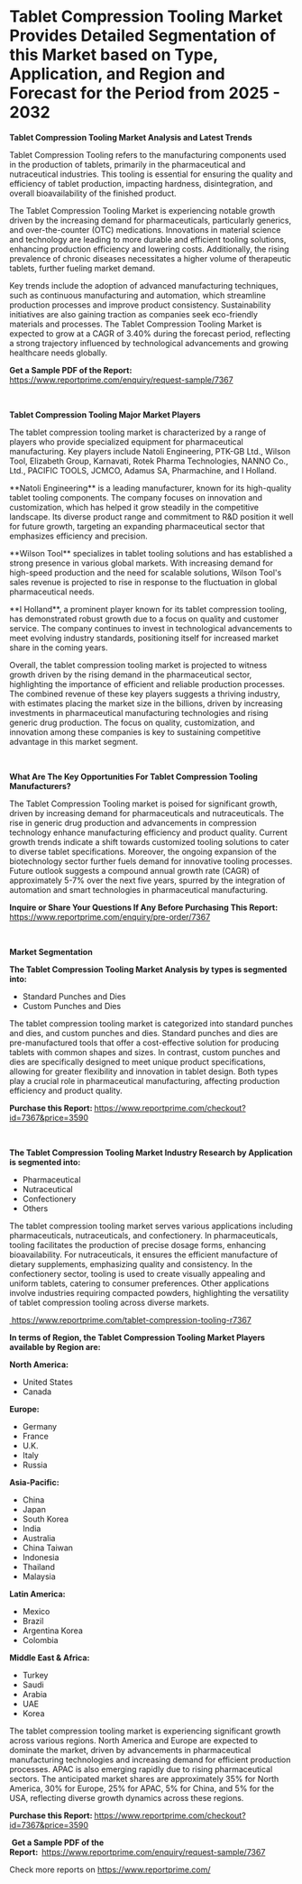 <p><h1>Tablet Compression Tooling Market Provides Detailed Segmentation of this Market based on Type, Application, and Region and Forecast for the Period from 2025 - 2032</h1></p><p><strong>Tablet Compression Tooling Market Analysis and Latest Trends</strong></p>
<p><p>Tablet Compression Tooling refers to the manufacturing components used in the production of tablets, primarily in the pharmaceutical and nutraceutical industries. This tooling is essential for ensuring the quality and efficiency of tablet production, impacting hardness, disintegration, and overall bioavailability of the finished product. </p><p>The Tablet Compression Tooling Market is experiencing notable growth driven by the increasing demand for pharmaceuticals, particularly generics, and over-the-counter (OTC) medications. Innovations in material science and technology are leading to more durable and efficient tooling solutions, enhancing production efficiency and lowering costs. Additionally, the rising prevalence of chronic diseases necessitates a higher volume of therapeutic tablets, further fueling market demand.</p><p>Key trends include the adoption of advanced manufacturing techniques, such as continuous manufacturing and automation, which streamline production processes and improve product consistency. Sustainability initiatives are also gaining traction as companies seek eco-friendly materials and processes. The Tablet Compression Tooling Market is expected to grow at a CAGR of 3.40% during the forecast period, reflecting a strong trajectory influenced by technological advancements and growing healthcare needs globally.</p></p>
<p><strong>Get a Sample PDF of the Report:&nbsp;</strong> <a href="https://www.reportprime.com/enquiry/request-sample/7367?utm_campaign=3123&utm_medium=2&utm_source=Github&utm_content=ia&utm_term=19032025&utm_id=tablet-compression-tooling">https://www.reportprime.com/enquiry/request-sample/7367</a></p>
<p>&nbsp;</p>
<p><strong>Tablet Compression Tooling Major Market Players</strong></p>
<p><p>The tablet compression tooling market is characterized by a range of players who provide specialized equipment for pharmaceutical manufacturing. Key players include Natoli Engineering, PTK-GB Ltd., Wilson Tool, Elizabeth Group, Karnavati, Rotek Pharma Technologies, NANNO Co., Ltd., PACIFIC TOOLS, JCMCO, Adamus SA, Pharmachine, and I Holland.</p><p>**Natoli Engineering** is a leading manufacturer, known for its high-quality tablet tooling components. The company focuses on innovation and customization, which has helped it grow steadily in the competitive landscape. Its diverse product range and commitment to R&D position it well for future growth, targeting an expanding pharmaceutical sector that emphasizes efficiency and precision.</p><p>**Wilson Tool** specializes in tablet tooling solutions and has established a strong presence in various global markets. With increasing demand for high-speed production and the need for scalable solutions, Wilson Tool's sales revenue is projected to rise in response to the fluctuation in global pharmaceutical needs.</p><p>**I Holland**, a prominent player known for its tablet compression tooling, has demonstrated robust growth due to a focus on quality and customer service. The company continues to invest in technological advancements to meet evolving industry standards, positioning itself for increased market share in the coming years.</p><p>Overall, the tablet compression tooling market is projected to witness growth driven by the rising demand in the pharmaceutical sector, highlighting the importance of efficient and reliable production processes. The combined revenue of these key players suggests a thriving industry, with estimates placing the market size in the billions, driven by increasing investments in pharmaceutical manufacturing technologies and rising generic drug production. The focus on quality, customization, and innovation among these companies is key to sustaining competitive advantage in this market segment.</p></p>
<p>&nbsp;</p>
<p><strong>What Are The Key Opportunities For Tablet Compression Tooling Manufacturers?</strong></p>
<p><p>The Tablet Compression Tooling market is poised for significant growth, driven by increasing demand for pharmaceuticals and nutraceuticals. The rise in generic drug production and advancements in compression technology enhance manufacturing efficiency and product quality. Current growth trends indicate a shift towards customized tooling solutions to cater to diverse tablet specifications. Moreover, the ongoing expansion of the biotechnology sector further fuels demand for innovative tooling processes. Future outlook suggests a compound annual growth rate (CAGR) of approximately 5-7% over the next five years, spurred by the integration of automation and smart technologies in pharmaceutical manufacturing.</p></p>
<p><strong>Inquire or Share Your Questions If Any Before Purchasing This Report:</strong> <a href="https://www.reportprime.com/enquiry/pre-order/7367?utm_campaign=3123&utm_medium=2&utm_source=Github&utm_content=ia&utm_term=19032025&utm_id=tablet-compression-tooling">https://www.reportprime.com/enquiry/pre-order/7367</a></p>
<p>&nbsp;</p>
<p><strong>Market Segmentation</strong></p>
<p><strong>The Tablet Compression Tooling Market Analysis by types is segmented into:</strong></p>
<p><ul><li>Standard Punches and Dies</li><li>Custom Punches and Dies</li></ul></p>
<p><p>The tablet compression tooling market is categorized into standard punches and dies, and custom punches and dies. Standard punches and dies are pre-manufactured tools that offer a cost-effective solution for producing tablets with common shapes and sizes. In contrast, custom punches and dies are specifically designed to meet unique product specifications, allowing for greater flexibility and innovation in tablet design. Both types play a crucial role in pharmaceutical manufacturing, affecting production efficiency and product quality.</p></p>
<p><strong>Purchase this Report:&nbsp;</strong><a href="https://www.reportprime.com/checkout?id=7367&price=3590&utm_campaign=3123&utm_medium=2&utm_source=Github&utm_content=ia&utm_term=19032025&utm_id=tablet-compression-tooling">https://www.reportprime.com/checkout?id=7367&price=3590</a></p>
<p>&nbsp;</p>
<p><strong>The Tablet Compression Tooling Market Industry Research by Application is segmented into:</strong></p>
<p><ul><li>Pharmaceutical</li><li>Nutraceutical</li><li>Confectionery</li><li>Others</li></ul></p>
<p><p>The tablet compression tooling market serves various applications including pharmaceuticals, nutraceuticals, and confectionery. In pharmaceuticals, tooling facilitates the production of precise dosage forms, enhancing bioavailability. For nutraceuticals, it ensures the efficient manufacture of dietary supplements, emphasizing quality and consistency. In the confectionery sector, tooling is used to create visually appealing and uniform tablets, catering to consumer preferences. Other applications involve industries requiring compacted powders, highlighting the versatility of tablet compression tooling across diverse markets.</p></p>
<p><a href="https://www.reportprime.com/tablet-compression-tooling-r7367?utm_campaign=3123&utm_medium=2&utm_source=Github&utm_content=ia&utm_term=19032025&utm_id=tablet-compression-tooling">&nbsp;https://www.reportprime.com/tablet-compression-tooling-r7367</a></p>
<p><strong>In terms of Region, the Tablet Compression Tooling Market Players available by Region are:</strong></p>
<p>
    <p> <strong> North America: </strong>
        <ul>
            <li>United States</li>
            <li>Canada</li>
        </ul>
        </p> 
    <p> <strong> Europe: </strong>
        <ul>
            <li>Germany</li>
            <li>France</li>
            <li>U.K.</li>
            <li>Italy</li>
            <li>Russia</li>
        </ul>
        </p> 
    <p> <strong> Asia-Pacific: </strong>
        <ul>
            <li>China</li>
            <li>Japan</li>
            <li>South Korea</li>
            <li>India</li>
            <li>Australia</li>
            <li>China Taiwan</li>
            <li>Indonesia</li>
            <li>Thailand</li>
            <li>Malaysia</li>
        </ul>
        </p> 
    <p> <strong> Latin America: </strong>
        <ul>
            <li>Mexico</li>
            <li>Brazil</li>
            <li>Argentina Korea</li>
            <li>Colombia</li>
        </ul>
        </p> 
    <p> <strong> Middle East & Africa: </strong>
        <ul>
            <li>Turkey</li>
            <li>Saudi</li>
            <li>Arabia</li>
            <li>UAE</li>
            <li>Korea</li>
        </ul>
    </p>
    </p>
<p><p>The tablet compression tooling market is experiencing significant growth across various regions. North America and Europe are expected to dominate the market, driven by advancements in pharmaceutical manufacturing technologies and increasing demand for efficient production processes. APAC is also emerging rapidly due to rising pharmaceutical sectors. The anticipated market shares are approximately 35% for North America, 30% for Europe, 25% for APAC, 5% for China, and 5% for the USA, reflecting diverse growth dynamics across these regions.</p></p>
<p><strong>Purchase this Report: </strong><a href="https://www.reportprime.com/checkout?id=7367&price=3590&utm_campaign=3123&utm_medium=2&utm_source=Github&utm_content=ia&utm_term=19032025&utm_id=tablet-compression-tooling">https://www.reportprime.com/checkout?id=7367&price=3590</a></p>
<p>&nbsp;<strong>Get a Sample PDF of the Report:&nbsp;&nbsp;</strong><a href="https://www.reportprime.com/enquiry/request-sample/7367?utm_campaign=3123&utm_medium=2&utm_source=Github&utm_content=ia&utm_term=19032025&utm_id=tablet-compression-tooling">https://www.reportprime.com/enquiry/request-sample/7367</a></p>
<p><strong></strong></p>
<p>Check more reports on <a href="https://www.reportprime.com/?utm_campaign=3123&utm_medium=2&utm_source=Github&utm_content=ia&utm_term=19032025&utm_id=tablet-compression-tooling">https://www.reportprime.com/</a></p>
